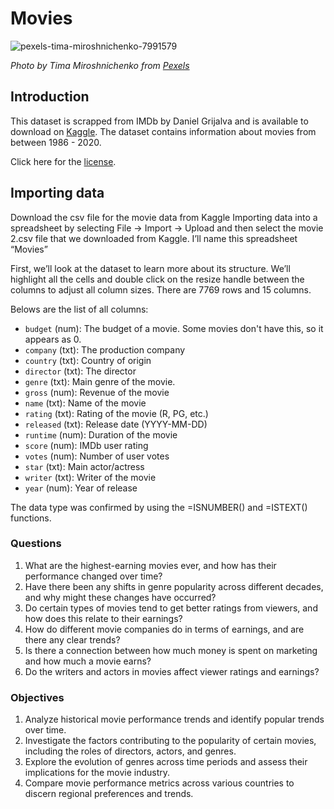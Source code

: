 # Movies
![pexels-tima-miroshnichenko-7991579](https://github.com/ksadangrit/Movies/assets/156267785/48e0806f-548b-43d7-98df-ffd9d420c4ff)

_Photo by Tima Miroshnichenko from [Pexels](https://www.pexels.com/photo/cartoon-movie-showing-on-theater-screen-7991579/)_

## Introduction
This dataset is scrapped from IMDb by Daniel Grijalva and is available to download on [Kaggle](https://www.kaggle.com/datasets/danielgrijalvas/movies). The dataset contains information about movies from between 1986 - 2020.



Click here for the [license](https://creativecommons.org/publicdomain/zero/1.0/).

## Importing data
Download the csv file for the movie data from Kaggle
Importing data into a spreadsheet by selecting File → Import → Upload and then select the movie 2.csv file that we downloaded from Kaggle.
I’ll name this spreadsheet “Movies”

First, we’ll look at the dataset to learn more about its structure. We’ll highlight all the cells and double click on the resize handle between the columns to adjust all column sizes. There are 7769 rows and 15 columns.

Belows are the list of all columns:
* `budget` (num): The budget of a movie. Some movies don't have this, so it appears as 0.
* `company` (txt): The production company
* `country` (txt): Country of origin
* `director` (txt): The director
* `genre` (txt): Main genre of the movie.
* `gross` (num): Revenue of the movie
* `name` (txt): Name of the movie
* `rating` (txt): Rating of the movie (R, PG, etc.)
* `released` (txt): Release date (YYYY-MM-DD)
* `runtime` (num): Duration of the movie
* `score` (num): IMDb user rating
* `votes` (num): Number of user votes
* `star` (txt): Main actor/actress
* `writer` (txt): Writer of the movie
* `year` (num): Year of release

The data type was confirmed by using the =ISNUMBER() and =ISTEXT() functions.

### Questions
1. What are the highest-earning movies ever, and how has their performance changed over time?
2. Have there been any shifts in genre popularity across different decades, and why might these changes have occurred?
3. Do certain types of movies tend to get better ratings from viewers, and how does this relate to their earnings?
4. How do different movie companies do in terms of earnings, and are there any clear trends?
5. Is there a connection between how much money is spent on marketing and how much a movie earns?
6. Do the writers and actors in movies affect viewer ratings and earnings?

### Objectives
1. Analyze historical movie performance trends and identify popular trends over time.
2. Investigate the factors contributing to the popularity of certain movies, including the roles of directors, actors, and genres.
3. Explore the evolution of genres across time periods and assess their implications for the movie industry.
4. Compare movie performance metrics across various countries to discern regional preferences and trends.
